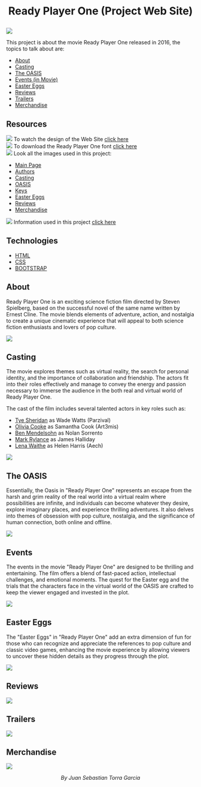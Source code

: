 # <p align="center">Ready Player One (Project Web Site)</p>
![](/assets/readme/banner.png)

This project is about the movie Ready Player One released in 2016, the topics to talk about are:

- [About](#about)
- [Casting](#cast)
- [The OASIS](#oasis)
- [Events (in Movie)](#events)
- [Easter Eggs](#eastereggs)
- [Reviews](#reviews)
- [Trailers](#trailers)
- [Merchandise](#merch)

## Resources
![](https://img.icons8.com/?size=16&id=tWD8qSMmOrON&format=png) To watch the design of the Web Site [click here](assets/design/designProjectRPO.pdf)<br>
![](https://img.icons8.com/?size=16&id=tWD8qSMmOrON&format=png) To download the Ready Player One font [click here](assets/fonts/main-font.ttf)<br>
![](https://img.icons8.com/?size=16&id=tWD8qSMmOrON&format=png) Look all the images used in this project:
- [Main Page](assets/img/main)
- [Authors](assets/img/authors)
- [Casting](assets/img/casting)
- [OASIS](assets/img/oasis)
- [Keys](assets/img/keys)
- [Easter Eggs](assets/img/eastereggs)
- [Reviews](assets/img/reviews)
- [Merchandise](assets/img/merch)

![](https://img.icons8.com/?size=16&id=tWD8qSMmOrON&format=png) Information used in this project [click here](assets/info.txt)

## Technologies
- [HTML](https://developer.mozilla.org/es/docs/Web/HTML)
- [CSS](https://developer.mozilla.org/es/docs/Web/CSS)
- [BOOTSTRAP](https://getbootstrap.com/)

## About
<p name="about">
  Ready Player One is an exciting science fiction film directed by Steven Spielberg, based on the successful novel of the same name written by Ernest Cline. The movie blends elements of adventure, action, and nostalgia to create a unique cinematic experience that will appeal to both science fiction enthusiasts and lovers of pop culture.
</p>

![](/assets/readme/about.png)

## Casting
<p name="cast">
  The movie explores themes such as virtual reality, the search for personal identity, and the importance of collaboration and friendship. The actors fit into their roles effectively and manage to convey the energy and passion necessary to immerse the audience in the both real and virtual world of Ready Player One.

The cast of the film includes several talented actors in key roles such as:

- [Tye Sheridan](https://en.wikipedia.org/wiki/Tye_Sheridan) as Wade Watts (Parzival)
- [Olivia Cooke](https://en.wikipedia.org/wiki/Olivia_Cooke#) as Samantha Cook (Art3mis)
- [Ben Mendelsohn](https://en.wikipedia.org/wiki/Ben_Mendelsohn) as Nolan Sorrento
- [Mark Rylance](https://en.wikipedia.org/wiki/Mark_Rylance) as James Halliday
- [Lena Waithe](https://en.wikipedia.org/wiki/Lena_Waithe) as Helen Harris (Aech)
</p>

![](/assets/readme/casting.png)

## The OASIS
<p name="oasis">
  Essentially, the Oasis in "Ready Player One" represents an escape from the harsh and grim reality of the real world into a virtual realm where possibilities are infinite, and individuals can become whatever they desire, explore imaginary places, and experience thrilling adventures. It also delves into themes of obsession with pop culture, nostalgia, and the significance of human connection, both online and offline.
</p>

![](/assets/readme/theoasis.png)

## Events
<p name="events">
  The events in the movie "Ready Player One" are designed to be thrilling and entertaining. The film offers a blend of fast-paced action, intellectual challenges, and emotional moments. The quest for the Easter egg and the trials that the characters face in the virtual world of the OASIS are crafted to keep the viewer engaged and invested in the plot.
</p>

![](/assets/readme/events.png)

## Easter Eggs
<p name="eastereggs">
  The "Easter Eggs" in "Ready Player One" add an extra dimension of fun for those who can recognize and appreciate the references to pop culture and classic video games, enhancing the movie experience by allowing viewers to uncover these hidden details as they progress through the plot.
</p>

![](/assets/readme/eastereggs.png)

## Reviews
<img name="reviews" src="/assets/readme/reviews.png">

## Trailers
<img name="trailers" src="/assets/readme/trailers.png">

## Merchandise
<img name="merch" src="/assets/readme/merch.png">

<p align="center"><i>By Juan Sebastian Torra Garcia</i></p>
